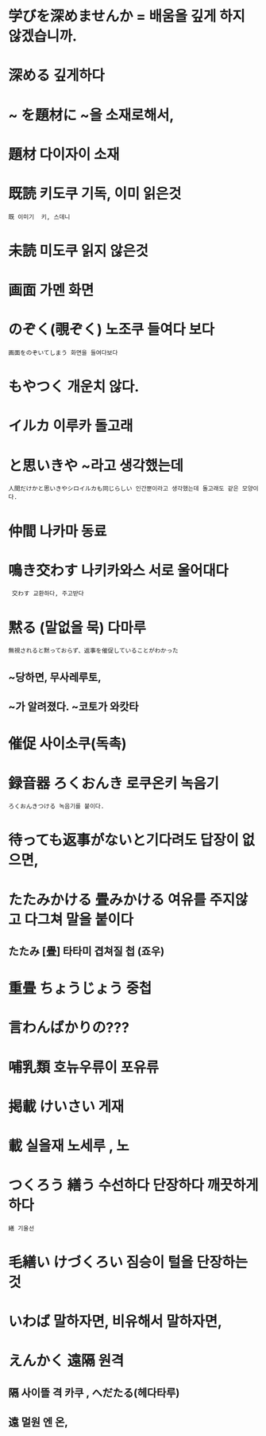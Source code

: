 # 学びを深めませんか = 배움을 깊게 하지 않겠습니까.

# 深める 깊게하다

# ~ を題材に ~을 소재로해서, 

# 題材 다이자이 소재

# 既読 키도쿠 기독, 이미 읽은것
```既 이미기  키, 스데니```

# 未読 미도쿠 읽지 않은것

# 画面 가멘 화면

# のぞく(覗ぞく) 노조쿠 들여다 보다
```画面をのぞいてしまう 화면을 들여다보다```

# もやつく 개운치 않다.

# イルカ 이루카 돌고래

# と思いきや ~라고 생각했는데
```人間だけかと思いきやシロイルカも同じらしい 인간뿐이라고 생각했는데 돌고래도 같은 모양이다.```

# 仲間 나카마 동료

# 鳴き交わす 나키카와스 서로 울어대다
``` 交わす 교환하다, 주고받다```

# 黙る (말없을 묵) 다마루
``` 無視されると黙っておらず、返事を催促していることがわかった ```
## ~당하면, 무사레루토, 
## ~가 알려졌다. ~코토가 와캇타 

# 催促 사이소쿠(독촉)

# 録音器 ろくおんき 로쿠온키 녹음기

```つける [付ける·附ける]
ろくおんきつける 녹음기를 붙이다.
```

# 待っても返事がないと기다려도 답장이 없으면, 

# たたみかける 畳みかける 여유를 주지않고 다그쳐 말을 붙이다

## たたみ [畳] 타타미 겹쳐질 첩 (죠우)

# 重畳 ちょうじょう 중첩

# 言わんばかりの???

# 哺乳類 호뉴우류이 포유류

# 掲載 けいさい 게재 

# 載 실을재 노세루 , 노

# つくろう 繕う 수선하다 단장하다 깨끗하게 하다
```繕 기울선```

# 毛繕い けづくろい 짐승이 털을 단장하는 것

# いわば 말하자면, 비유해서 말하자면, 

# えんかく 遠隔 원격
## 隔 사이뜰 격 카쿠 , へだたる(헤다타루) 
## 遠 멀원 엔 온, 
